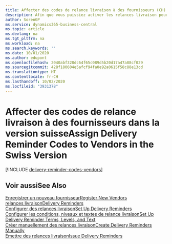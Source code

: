 ```yaml
---
title: Affecter des codes de relance livraison à des fournisseurs (CH)
description: Afin que vous puissiez activer les relances livraison pour les achats en retard, vous devez affecter des conditions de relance livraison à des fournisseurs dans la version suisse.
author: SorenGP
ms.service: dynamics365-business-central
ms.topic: article
ms.devlang: na
ms.tgt_pltfrm: na
ms.workload: na
ms.search.keywords: ''
ms.date: 10/01/2020
ms.author: edupont
ms.openlocfilehash: 2040abf328dc64f65c089d5b20d17a47a88cf029
ms.sourcegitcommit: 428f180604e5afcf94fa0e92a0615f58c88e13cd
ms.translationtype: HT
ms.contentlocale: fr-CH
ms.lasthandoff: 10/02/2020
ms.locfileid: "3931378"
---
```

# <a name="assign-delivery-reminder-codes-to-vendors-in-the-swiss-version"></a><span data-ttu-id="451e2-103">Affecter des codes de relance livraison à des fournisseurs dans la version suisse</span><span class="sxs-lookup"><span data-stu-id="451e2-103">Assign Delivery Reminder Codes to Vendors in the Swiss Version</span></span>

[!INCLUDE [delivery-reminder-codes-vendors](../includes/ATCHDE/delivery-reminder-codes-vendors.md)]

## <a name="see-also"></a><span data-ttu-id="451e2-104">Voir aussi</span><span class="sxs-lookup"><span data-stu-id="451e2-104">See Also</span></span>

[<span data-ttu-id="451e2-105">Enregistrer un nouveau fournisseur</span><span class="sxs-lookup"><span data-stu-id="451e2-105">Register New Vendors</span></span>](../../purchasing-how-register-new-vendors.md)  
[<span data-ttu-id="451e2-106">relances livraison</span><span class="sxs-lookup"><span data-stu-id="451e2-106">Delivery Reminders</span></span>](delivery-reminders.md)  
[<span data-ttu-id="451e2-107">Configurer des relances livraison</span><span class="sxs-lookup"><span data-stu-id="451e2-107">Set Up Delivery Reminders</span></span>](how-to-set-up-delivery-reminders.md)  
[<span data-ttu-id="451e2-108">Configurer les conditions, niveaux et textes de relance livraison</span><span class="sxs-lookup"><span data-stu-id="451e2-108">Set Up Delivery Reminder Terms, Levels, and Text</span></span>](how-to-set-up-delivery-reminder-terms-levels-and-text.md)  
[<span data-ttu-id="451e2-109">Créer manuellement des relances livraison</span><span class="sxs-lookup"><span data-stu-id="451e2-109">Create Delivery Reminders Manually</span></span>](how-to-create-delivery-reminders-manually.md)  
[<span data-ttu-id="451e2-110">Émettre des relances livraison</span><span class="sxs-lookup"><span data-stu-id="451e2-110">Issue Delivery Reminders</span></span>](how-to-issue-delivery-reminders.md)  
